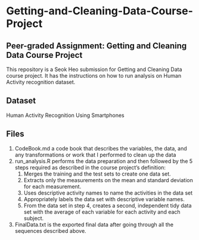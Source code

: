 # Getting-and-Cleaning-Data-Course-Project
## Peer-graded Assignment: Getting and Cleaning Data Course Project

This repository is a Seok Heo submission for Getting and Cleaning Data course project. It has the instructions on how to run analysis on Human Activity recognition dataset.

## Dataset

Human Activity Recognition Using Smartphones

## Files

1. CodeBook.md a code book that describes the variables, the data, and any transformations or work that I performed to clean up the data
2. run_analysis.R performs the data preparation and then followed by the 5 steps required as described in the course project’s definition:
   1) Merges the training and the test sets to create one data set.
   2) Extracts only the measurements on the mean and standard deviation for each measurement.
   3) Uses descriptive activity names to name the activities in the data set
   4) Appropriately labels the data set with descriptive variable names.
   5) From the data set in step 4, creates a second, independent tidy data set with the average of each variable for each activity and each subject.
3. FinalData.txt is the exported final data after going through all the sequences described above.
